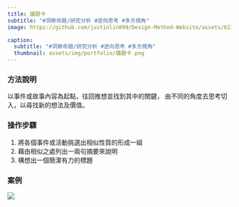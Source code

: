 ```yaml
---
title: 議題卡
subtitle: "#洞察命題/研究分析 #逆向思考 #多方視角"
image: https://github.com/justinlin099/Design-Method-Website/assets/61717681/8b540662-74a2-46b6-a9d4-93759497d14f

caption:
  subtitle: "#洞察命題/研究分析 #逆向思考 #多方視角"
  thumbnail: assets/img/portfolio/議題卡.png
---
```

### 方法說明
以事件或故事內容為起點，往回推想並找到其中的關鍵，
由不同的角度去思考切入，以尋找新的想法及價值。

### 操作步驟
1. 將各個事件或活動挑選出相似性質的形成一組
2. 藉由相似之處列出一兩句摘要來說明
3. 構想出一個簡潔有力的標題

### 案例
<img src="https://github.com/justinlin099/Design-Method-Website/assets/61717681/176f88d8-0934-45e0-9f8d-2b96bc341f01"  style="max-width:100%; height:auto;">



